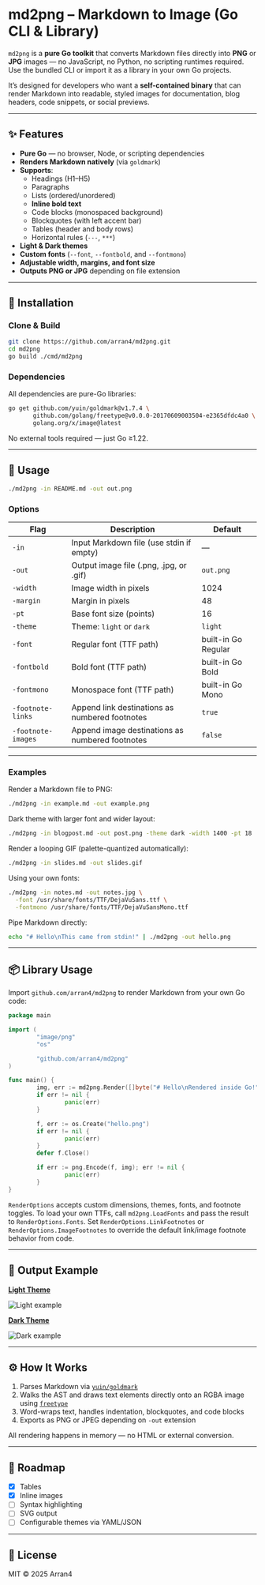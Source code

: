 # md2png – Markdown to Image (Go CLI & Library)

`md2png` is a **pure Go toolkit** that converts Markdown files directly into **PNG** or **JPG** images — no JavaScript, no Python, no scripting runtimes required. Use the bundled CLI or import it as a library in your own Go projects.

It’s designed for developers who want a **self-contained binary** that can render Markdown into readable, styled images for documentation, blog headers, code snippets, or social previews.

---

## ✨ Features

- **Pure Go** — no browser, Node, or scripting dependencies
- **Renders Markdown natively** (via `goldmark`)
- **Supports**:
    - Headings (H1–H5)
    - Paragraphs
    - Lists (ordered/unordered)
    - **Inline bold text**
    - Code blocks (monospaced background)
    - Blockquotes (with left accent bar)
    - Tables (header and body rows)
    - Horizontal rules (`---`, `***`)
- **Light & Dark themes**
- **Custom fonts** (`--font`, `--fontbold`, and `--fontmono`)
- **Adjustable width, margins, and font size**
- **Outputs PNG or JPG** depending on file extension

---

## 🧱 Installation

### Clone & Build

```bash
git clone https://github.com/arran4/md2png.git
cd md2png
go build ./cmd/md2png
```

### Dependencies

All dependencies are pure-Go libraries:

```bash
go get github.com/yuin/goldmark@v1.7.4 \
       github.com/golang/freetype@v0.0.0-20170609003504-e2365dfdc4a0 \
       golang.org/x/image@latest
```

No external tools required — just Go ≥1.22.

---

## 🚀 Usage

```bash
./md2png -in README.md -out out.png
```

### Options

| Flag | Description | Default |
|------|--------------|----------|
| `-in` | Input Markdown file (use stdin if empty) | — |
| `-out` | Output image file (.png, .jpg, or .gif) | `out.png` |
| `-width` | Image width in pixels | 1024 |
| `-margin` | Margin in pixels | 48 |
| `-pt` | Base font size (points) | 16 |
| `-theme` | Theme: `light` or `dark` | `light` |
| `-font` | Regular font (TTF path) | built-in Go Regular |
| `-fontbold` | Bold font (TTF path) | built-in Go Bold |
| `-fontmono` | Monospace font (TTF path) | built-in Go Mono |
| `-footnote-links` | Append link destinations as numbered footnotes | `true` |
| `-footnote-images` | Append image destinations as numbered footnotes | `false` |

---

### Examples

Render a Markdown file to PNG:

```bash
./md2png -in example.md -out example.png
```

Dark theme with larger font and wider layout:

```bash
./md2png -in blogpost.md -out post.png -theme dark -width 1400 -pt 18
```

Render a looping GIF (palette-quantized automatically):

```bash
./md2png -in slides.md -out slides.gif
```

Using your own fonts:

```bash
./md2png -in notes.md -out notes.jpg \
  -font /usr/share/fonts/TTF/DejaVuSans.ttf \
  -fontmono /usr/share/fonts/TTF/DejaVuSansMono.ttf
```

Pipe Markdown directly:

```bash
echo "# Hello\nThis came from stdin!" | ./md2png -out hello.png
```

---

## 📦 Library Usage

Import `github.com/arran4/md2png` to render Markdown from your own Go code:

```go
package main

import (
        "image/png"
        "os"

        "github.com/arran4/md2png"
)

func main() {
        img, err := md2png.Render([]byte("# Hello\nRendered inside Go!"), md2png.RenderOptions{})
        if err != nil {
                panic(err)
        }

        f, err := os.Create("hello.png")
        if err != nil {
                panic(err)
        }
        defer f.Close()

        if err := png.Encode(f, img); err != nil {
                panic(err)
        }
}
```

`RenderOptions` accepts custom dimensions, themes, fonts, and footnote toggles. To load your own TTFs, call `md2png.LoadFonts` and pass the result to `RenderOptions.Fonts`. Set `RenderOptions.LinkFootnotes` or `RenderOptions.ImageFootnotes` to override the default link/image footnote behavior from code.

---

## 🧩 Output Example

**[Light Theme](examples/light-example.png)**

![Light example](examples/light-example.png)

**[Dark Theme](examples/dark-example.png)**

![Dark example](examples/dark-example.png)

---

## ⚙️ How It Works

1. Parses Markdown via [`yuin/goldmark`](https://github.com/yuin/goldmark)
2. Walks the AST and draws text elements directly onto an RGBA image using [`freetype`](https://pkg.go.dev/github.com/golang/freetype)
3. Word-wraps text, handles indentation, blockquotes, and code blocks
4. Exports as PNG or JPEG depending on `-out` extension

All rendering happens in memory — no HTML or external conversion.

---

## 🧠 Roadmap

- [x] Tables
- [x] Inline images
- [ ] Syntax highlighting
- [ ] SVG output
- [ ] Configurable themes via YAML/JSON

---

## 🪪 License

MIT © 2025 Arran4
